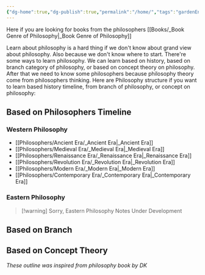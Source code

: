 ```yaml
---
{"dg-home":true,"dg-publish":true,"permalink":"/home/","tags":"gardenEntry","dgPassFrontmatter":true}
---
```


Here if you are looking for books from the philosophers [[Books/_Book Genre of Philosophy\|_Book Genre of Philosophy]]

Learn about philosophy is a hard thing if we don't know about grand view about philosophy. Also because we don't know where to start. There're some ways to learn philosophy. We can learn based on history, based on branch category of philosophy, or based on concept theory on philosophy. After that we need to know some philosophers because philosophy theory come from philosophers thinking. Here are Philosophy structure if you want to learn based history timeline, from branch of philosophy, or concept on philosophy:

## Based on Philosophers Timeline
### Western Philosophy

<div class="transclusion internal-embed is-loaded"><div class="markdown-embed">



- [[Philosophers/Ancient Era/_Ancient Era\|_Ancient Era]]
- [[Philosophers/Medieval Era/_Medieval Era\|_Medieval Era]]
- [[Philosophers/Renaissance Era/_Renaissance Era\|_Renaissance Era]]
- [[Philosophers/Revolution Era/_Revolution Era\|_Revolution Era]]
- [[Philosophers/Modern Era/_Modern Era\|_Modern Era]]
- [[Philosophers/Contemporary Era/_Contemporary Era\|_Contemporary Era]]

</div></div>

### Eastern Philosophy
> [!warning]  Sorry, Eastern Philosophy Notes Under Development

## Based on Branch

<div class="transclusion internal-embed is-loaded"><div class="markdown-embed">





</div></div>


## Based on Concept Theory

<div class="transclusion internal-embed is-loaded"><div class="markdown-embed">





</div></div>



_These outline was inspired from philosophy book by DK_